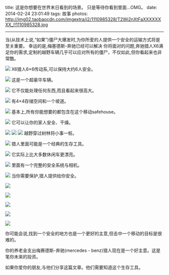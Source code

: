 title: 这是你想要在世界末日看到的场景。 只是等待你看到里面…OMG。
date: 2014-02-24 23:01:49
tags: 故事
photos: http://img02.taobaocdn.com/imgextra/i2/1110985328/T2Wi2nXtFaXXXXXXXX_!!1110985328.jpg

---

当(从技术上说,“如果”)僵尸大爆发时,为你所爱的人提供一个安全的运输方式将是至关重要。 幸运的是,梅塞德斯-奔驰已经可以解决 你将面对的问题,奔驰猎人X6满足你的需求,定制的越野车辆几乎可以应对所有的僵尸，不仅如此,但你看起来也非常酷。

<!-- more -->

![](http://img02.taobaocdn.com/imgextra/i2/1110985328/T2Wi2nXtFaXXXXXXXX_!!1110985328.jpg)
X6猎人6×6传动系,可以保持大约6人安全。

![](http://img04.taobaocdn.com/imgextra/i4/1110985328/T2Lq2nXydaXXXXXXXX_!!1110985328.jpg)
这是一个超豪华车辆。

![](http://img02.taobaocdn.com/imgextra/i2/1110985328/T2ny_oXydXXXXXXXXX_!!1110985328.jpg)
它不仅能处理任何东西,而且看起来很高大。 

![](http://img02.taobaocdn.com/imgextra/i2/1110985328/T201vnXvNaXXXXXXXX_!!1110985328.jpg)
有4×4存储空间和一个坡道。

![](http://img04.taobaocdn.com/imgextra/i4/1110985328/T2frToXDVXXXXXXXXX_!!1110985328.jpg)
基本上,所有你能想要的都包含在这个移动safehouse。 

![](http://img02.taobaocdn.com/imgextra/i2/1110985328/T2_M6oXz0XXXXXXXXX_!!1110985328.jpg)
它可以让你的家人安全、干燥。 

![](http://img02.taobaocdn.com/imgextra/i2/1110985328/T2LmPoXvdXXXXXXXXX_!!1110985328.jpg)
![](http://img02.taobaocdn.com/imgextra/i2/1110985328/T2rZvnXvVaXXXXXXXX_!!1110985328.jpg)
![](http://img01.taobaocdn.com/imgextra/i1/1110985328/T2VH2nXxRaXXXXXXXX_!!1110985328.jpg)
越野穿过树林将小事一桩。

![](http://img01.taobaocdn.com/imgextra/i1/1110985328/T2mVLnXyBaXXXXXXXX_!!1110985328.jpg)
猎人里面可能是一个经典的生存工具。 

![](http://img04.taobaocdn.com/imgextra/i4/1110985328/T2FKLoXBXXXXXXXXXX_!!1110985328.jpg)
它实际上比大多数休闲车更漂亮。 

![](http://img03.taobaocdn.com/imgextra/i3/1110985328/T2o__nXqtaXXXXXXXX_!!1110985328.jpg)
里面有一个完整的安全系统与相机。 

![](http://img04.taobaocdn.com/imgextra/i4/1110985328/T2ZZbpXqFXXXXXXXXX_!!1110985328.jpg)
当你需要保护,猎人提供给你安全。 

![](http://img04.taobaocdn.com/imgextra/i4/1110985328/T2mHDoXD4XXXXXXXXX_!!1110985328.jpg)

![](http://img02.taobaocdn.com/imgextra/i2/1110985328/T2BPTnXs8aXXXXXXXX_!!1110985328.jpg)

![](http://img02.taobaocdn.com/imgextra/i2/1110985328/T2JCfoXv0XXXXXXXXX_!!1110985328.jpg)

![](http://img04.taobaocdn.com/imgextra/i4/1110985328/T2UF_oXE8XXXXXXXXX_!!1110985328.jpg)

![](http://img01.taobaocdn.com/imgextra/i1/1110985328/T2P6foXydXXXXXXXXX_!!1110985328.jpg)



你可能会说,找到一个安全的地方也是一个更好的主意,但击中一个移动的目标是很难的。

你的养老金支出梅赛德斯-奔驰(mercedes - benz)猎人现在是一个好主意。这是笔你未来的投资。

如果你爱你的朋友,与他们分享这篇文章。他们需要知道这个生存工具。 